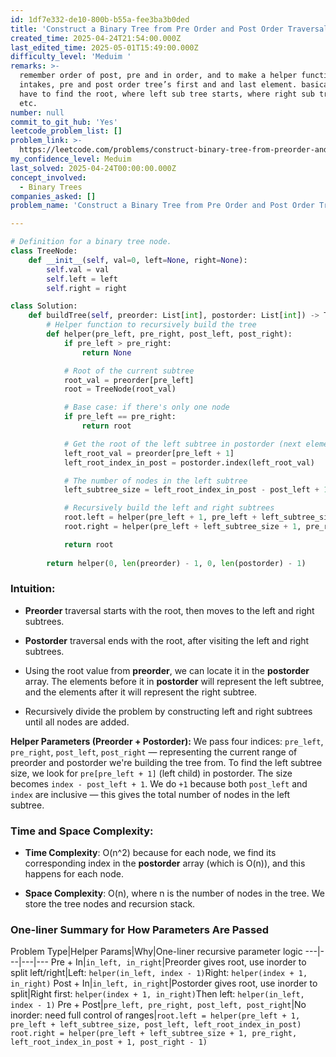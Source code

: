 ```yaml
---
id: 1df7e332-de10-800b-b55a-fee3ba3b0ded
title: 'Construct a Binary Tree from Pre Order and Post Order Traversal '
created_time: 2025-04-24T21:54:00.000Z
last_edited_time: 2025-05-01T15:49:00.000Z
difficulty_level: 'Meduim '
remarks: >-
  remember order of post, pre and in order, and to make a helper function that
  intakes, pre and post order tree’s first and and last element. basically we
  have to find the root, where left sub tree starts, where right sub tree starts
  etc. 
number: null
commit_to_git_hub: 'Yes'
leetcode_problem_list: []
problem_link: >-
  https://leetcode.com/problems/construct-binary-tree-from-preorder-and-postorder-traversal/description/
my_confidence_level: Meduim
last_solved: 2025-04-24T00:00:00.000Z
concept_involved:
  - Binary Trees
companies_asked: []
problem_name: 'Construct a Binary Tree from Pre Order and Post Order Traversal '

---
```


```python
# Definition for a binary tree node.
class TreeNode:
    def __init__(self, val=0, left=None, right=None):
        self.val = val
        self.left = left
        self.right = right

class Solution:
    def buildTree(self, preorder: List[int], postorder: List[int]) -> TreeNode:
        # Helper function to recursively build the tree
        def helper(pre_left, pre_right, post_left, post_right):
            if pre_left > pre_right:
                return None

            # Root of the current subtree
            root_val = preorder[pre_left]
            root = TreeNode(root_val)

            # Base case: if there's only one node
            if pre_left == pre_right:
                return root

            # Get the root of the left subtree in postorder (next element after the root of the left subtree)
            left_root_val = preorder[pre_left + 1]
            left_root_index_in_post = postorder.index(left_root_val)

            # The number of nodes in the left subtree
            left_subtree_size = left_root_index_in_post - post_left + 1

            # Recursively build the left and right subtrees
            root.left = helper(pre_left + 1, pre_left + left_subtree_size, post_left, left_root_index_in_post)
            root.right = helper(pre_left + left_subtree_size + 1, pre_right, left_root_index_in_post + 1, post_right - 1)

            return root
        
        return helper(0, len(preorder) - 1, 0, len(postorder) - 1)

```

### Intuition:

*   **Preorder** traversal starts with the root, then moves to the left and right subtrees.

*   **Postorder** traversal ends with the root, after visiting the left and right subtrees.

*   Using the root value from **preorder**, we can locate it in the **postorder** array. The elements before it in **postorder** will represent the left subtree, and the elements after it will represent the right subtree.

*   Recursively divide the problem by constructing left and right subtrees until all nodes are added.

**Helper Parameters (Preorder + Postorder):**
We pass four indices: `pre_left`, `pre_right`, `post_left`, `post_right` — representing the current range of preorder and postorder we're building the tree from.
To find the left subtree size, we look for `pre[pre_left + 1]` (left child) in postorder.
The size becomes `index - post_left + 1`.
We do `+1` because both `post_left` and `index` are inclusive — this gives the total number of nodes in the left subtree.

### Time and Space Complexity:

*   **Time Complexity**: O(n^2) because for each node, we find its corresponding index in the **postorder** array (which is O(n)), and this happens for each node.

*   **Space Complexity**: O(n), where n is the number of nodes in the tree. We store the tree nodes and recursion stack.

### One-liner Summary for How Parameters Are Passed

Problem Type|Helper Params|Why|One-liner recursive parameter logic
\---|---|---|---
Pre + In|`in_left, in_right`|Preorder gives root, use inorder to split left/right|Left: `helper(in_left, index - 1)`Right: `helper(index + 1, in_right)`
Post + In|`in_left, in_right`|Postorder gives root, use inorder to split|Right first: `helper(index + 1, in_right)`Then left: `helper(in_left, index - 1)`
Pre + Post|`pre_left, pre_right, post_left, post_right`|No inorder: need full control of ranges|`root.left = helper(pre_left + 1, pre_left + left_subtree_size, post_left, left_root_index_in_post)
            root.right = helper(pre_left + left_subtree_size + 1, pre_right, left_root_index_in_post + 1, post_right - 1)`
